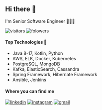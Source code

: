 ## Hi there 👋
I'm Senior Software Engineer 👨🏻‍💻 

![visitors](https://visitor-badge.laobi.icu/badge?page_id=asulyma.asulyma)
![folowers](https://img.shields.io/github/followers/asulyma?color=green&logo=github)


#### Top Technologies 🔧  

* Java 8-17, Kotlin, Python
* AWS, ELK, Docker, Kubernetes
* PostgreSQL, MongoDB
* Kafka, ElasticSearch, Cassandra
* Spring Framework, Hibernate Framework
* Ansible, Jenkins


#### Where you can find me 

[![linkedin](https://img.shields.io/badge/linkedin-%230077B5.svg?&style=for-the-badge&logo=linkedin&logoColor=white)](https://www.linkedin.com/in/sulyma)
[![instagram](https://img.shields.io/badge/Instagram-E4405F?style=for-the-badge&logo=instagram&logoColor=white)](https://www.instagram.com/aleksandr_sul)
[![gmail](https://img.shields.io/badge/gmail-%23D14836.svg?&style=for-the-badge&logo=gmail&logoColor=white)](mailto:sulyma.alex@gmail.com?subject=Hello%20Alex%20From%20GitHub)

